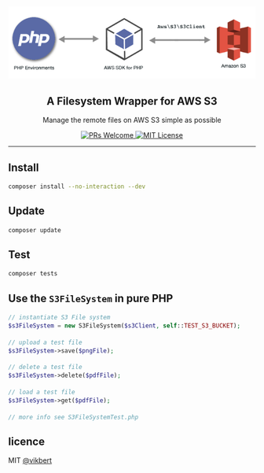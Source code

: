 <div align="center">
  <img src="./docs/s3-php.png" width="540px" alt="aino" />
  <h2>A Filesystem Wrapper for AWS S3</h2>
  <p>Manage the remote files on AWS S3 simple as possible</p>

  <p>
    <a href="#">
      <img src="https://img.shields.io/badge/PRs-Welcome-brightgreen.svg?style=flat-square" alt="PRs Welcome">
    </a>
    <a href="#">
      <img src="https://img.shields.io/badge/License-MIT-brightgreen.svg?style=flat-square" alt="MIT License">
    </a>
  </p>
</div>

---

## Install
```bash
composer install --no-interaction --dev
```

## Update
```bash
composer update 
```

## Test
```bash
composer tests 
```

## Use the `S3FileSystem` in pure PHP
```php
// instantiate S3 File system
$s3FileSystem = new S3FileSystem($s3Client, self::TEST_S3_BUCKET);

// upload a test file
$s3FileSystem->save($pngFile);

// delete a test file
$s3FileSystem->delete($pdfFile);

// load a test file
$s3FileSystem->get($pdfFile);

// more info see S3FileSystemTest.php
```


## licence

MIT [@vikbert](https://vikbert.github.io/)
